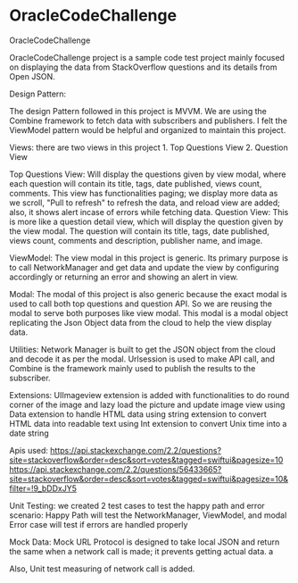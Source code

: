 # OracleCodeChallenge

OracleCodeChallenge

OracleCodeChallenge project is a sample code test project mainly focused on displaying the data from StackOverflow questions and its details from Open JSON.

Design Pattern: 
 
The design Pattern followed in this project is MVVM. We are using the Combine framework to fetch data with subscribers and publishers. I felt the ViewModel pattern would be helpful and organized to maintain this project.

Views:
  there are two views in this project
            1. Top Questions View
            2. Question View
   

 Top Questions View: Will display the questions given by view modal, where each question will contain its title, tags, date published, views count, comments.
               This view has functionalities paging; we display more data as we scroll, "Pull to refresh" to refresh the data, and reload view are added; also, it shows alert incase of errors while fetching data.
  Question View: This is more like a question detail view, which will display the question given by the view modal. The question will contain its title, tags, date published, views count, comments and description, publisher name, and image.

ViewModel:
       The view modal in this project is generic. Its primary purpose is to call NetworkManager and get data and update the view by configuring accordingly or returning an error and showing an alert in view.

Modal:
       The modal of this project is also generic because the exact modal is used to call both top questions and question API. So we are reusing the modal to serve both purposes like view modal. This modal is a modal object replicating the Json Object data from the cloud to help the view display data.
               
Utilities:
     Network Manager is built to get the JSON object from the cloud and decode it as per the modal. Urlsession is used to make API call, and Combine is the framework mainly used to publish the results to the subscriber.

Extensions:
     UIImageview extension is added with functionalities to do round corner of the image and lazy load the picture and update image view
     using Data extension to handle HTML data
    using string extension to convert HTML data into readable text
     using Int extension to convert Unix time into a date string
     
Apis used:
https://api.stackexchange.com/2.2/questions?site=stackoverflow&order=desc&sort=votes&tagged=swiftui&pagesize=10
 https://api.stackexchange.com/2.2/questions/56433665?site=stackoverflow&order=desc&sort=votes&tagged=swiftui&pagesize=10&filter=!9_bDDxJY5


Unit Testing: 
  we created 2 test cases to test the happy path and error scenario:
  Happy Path will test the NetworkManager, ViewModel, and modal
  Error case will test if errors are handled properly
  
  Mock Data: Mock URL Protocol is designed to take local JSON and return the same when a network call is made; it prevents getting actual data. a
  
  Also, Unit test measuring of network call is added.
